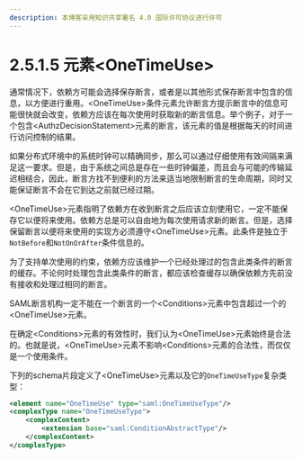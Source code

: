 ```yaml
---
description: 本博客采用知识共享署名 4.0 国际许可协议进行许可
---
```


# 2.5.1.5 元素\<OneTimeUse\>

通常情况下，依赖方可能会选择保存断言，或者是以其他形式保存断言中包含的信息，以方便进行重用。\<OneTimeUse\>条件元素允许断言方提示断言中的信息可能很快就会改变，依赖方应该在每次使用时获取新的断言信息。举个例子，对于一个包含\<AuthzDecisionStatement\>元素的断言，该元素的值是根据每天的时间进行访问控制的结果。

如果分布式环境中的系统时钟可以精确同步，那么可以通过仔细使用有效间隔来满足这一要求。但是，由于系统之间总是存在一些时钟偏差，而且会与可能的传输延迟相结合，因此，断言方找不到便利的方法来适当地限制断言的生命周期，同时又能保证断言不会在它到达之前就已经过期。

\<OneTimeUse\>元素指明了依赖方在收到断言之后应该立刻使用它，一定不能保存它以便将来使用。依赖方总是可以自由地为每次使用请求新的断言。但是，选择保留断言以便将来使用的实现方必须遵守\<OneTimeUse\>元素。此条件是独立于```NotBefore```和```NotOnOrAfter```条件信息的。

为了支持单次使用的约束，依赖方应该维护一个已经处理过的包含此类条件的断言的缓存。不论何时处理包含此类条件的断言，都应该检查缓存以确保依赖方先前没有接收和处理过相同的断言。

SAML断言机构一定不能在一个断言的一个\<Conditions\>元素中包含超过一个的\<OneTimeUse\>元素。

在确定\<Conditions\>元素的有效性时，我们认为\<OneTimeUse\>元素始终是合法的。也就是说，\<OneTimeUse\>元素不影响\<Conditions\>元素的合法性，而仅仅是一个使用条件。

下列的schema片段定义了\<OneTimeUse\>元素以及它的```OneTimeUseType```复杂类型：

```xml
<element name="OneTimeUse" type="saml:OneTimeUseType"/>
<complexType name="OneTimeUseType">
    <complexContent>
        <extension base="saml:ConditionAbstractType"/>
    </complexContent>
</complexType>
```